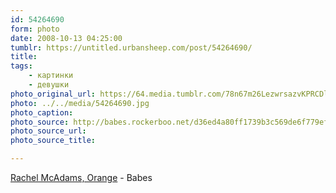 ```yaml
---
id: 54264690
form: photo
date: 2008-10-13 04:25:00
tumblr: https://untitled.urbansheep.com/post/54264690/
title:
tags:
    - картинки
    - девушки
photo_original_url: https://64.media.tumblr.com/78n67m26LezwrsazvKPRCDlgo1_1280.jpg
photo: ../../media/54264690.jpg
photo_caption:
photo_source: http://babes.rockerboo.net/d36ed4a80ff1739b3c569de6f779efd4/rachel-mcadams-1920x1200-23214.jpg/info
photo_source_url:
photo_source_title:

---
```


<p><a href="http://babes.rockerboo.net/d36ed4a80ff1739b3c569de6f779efd4/rachel-mcadams-1920x1200-23214.jpg/info">Rachel McAdams, Orange</a> - Babes</p>
